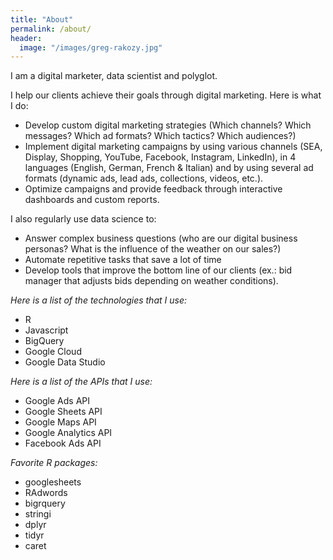 ```yaml
---
title: "About"
permalink: /about/
header:
  image: "/images/greg-rakozy.jpg"
---
```


I am a digital marketer, data scientist and polyglot.

I help our clients achieve their goals through digital marketing. Here is what I do:

* Develop custom digital marketing strategies (Which channels? Which messages? Which ad formats? Which tactics? Which audiences?)
* Implement digital marketing campaigns by using various channels (SEA, Display, Shopping, YouTube, Facebook, Instagram, LinkedIn), in 4 languages (English, German, French & Italian) and by using several ad formats (dynamic ads, lead ads, collections, videos, etc.).
* Optimize campaigns and provide feedback through interactive dashboards and custom reports.

I also regularly use data science to:

* Answer complex business questions (who are our digital business personas? What is the influence of the weather on our sales?)
* Automate repetitive tasks that save a lot of time
* Develop tools that improve the bottom line of our clients (ex.: bid manager that adjusts bids depending on weather conditions).

*Here is a list of the technologies that I use:*

* R
* Javascript
* BigQuery
* Google Cloud
* Google Data Studio

*Here is a list of the APIs that I use:*

* Google Ads API
* Google Sheets API
* Google Maps API
* Google Analytics API
* Facebook Ads API

*Favorite R packages:*

* googlesheets
* RAdwords
* bigrquery
* stringi
* dplyr
* tidyr
* caret
